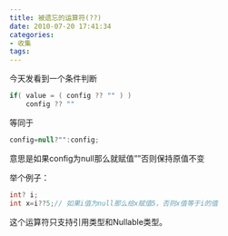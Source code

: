 ```yaml
---
title: 被遗忘的运算符(??)
date: 2010-07-20 17:41:34
categories:
- 收集
tags:
---
```


今天发看到一个条件判断

``` csharp
if( value = ( config ?? "" ) )
    config ?? ""
```

等同于

``` csharp
config=null?"":config;
```

意思是如果config为null那么就赋值””否则保持原值不变

举个例子：

``` csharp
int? i;
int x=i??5;// 如果i值为null那么给x赋值5，否则x值等于i的值
```

这个运算符只支持引用类型和Nullable类型。